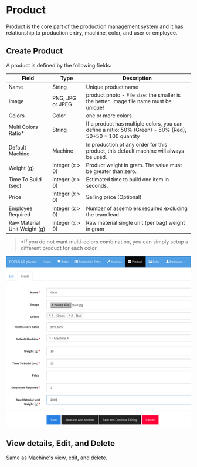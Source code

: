 # Product

Product is the core part of the production management system and it has relationship to production entry, machine, color, and user or employee.

## Create Product

A product is defined by the following fields:

| Field | Type | Description |
|-------|------|-------------|
| Name  | String | Unique product name | 
| Image | PNG, JPG or JPEG | product photo - File size: the smaller is the better. Image file name must be unique! |
| Colors | Color | one or more colors |
| Multi Colors Ratio* | String | If a product has multiple colors, you can define a ratio: 50% (Green) - 50% (Red), 50+50 = 100 quantity |
| Default Machine | Machine | In production of any order for this product, this default machine will always be used. |
| Weight (g) | Integer (x > 0) | Product weight in gram. The value must be greater than zero. |
| Time To Build (sec) | Integer (x > 0) | Estimated time to build one item in seconds. |
| Price | Integer (x > 0) | Selling price (Optional) |
| Employee Required | Integer (x > 0) | Number of assemblers required excluding the team lead |
| Raw Material Unit Weight (g) | Integer (x > 0)| Raw material single unit (per bag) weight in gram |

> *If you do not want multi-colors combination, you can simply setup a different product for each color.

![](img/new-product.png)



## View details, Edit, and Delete

Same as Machine's view, edit, and delete.
